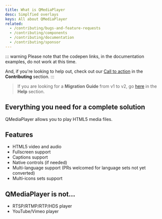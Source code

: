 ```yaml
---
title: What is QMediaPlayer
desc: Simplfied overlays
keys: All about QMediaPlayer
related:
  - /contributing/bugs-and-feature-requests
  - /contributing/components
  - /contributing/documentation
  - /contributing/sponsor
---
```

::: warning
Please note that the codepen links, in the documentation examples, do not work at this time.

And, if you're looking to help out, check out our [Call to action](/contributing/call-to-action) in the **Contributing** section.
:::

> If you are looking for a **Migration Guide** from v1 to v2, go [here](/help/migration-guide) in the **Help** section.

## Everything you need for a complete solution

QMediaPlayer allows you to play HTML5 media files.

## Features

- HTML5 video and audio
- Fullscreen support
- Captions support
- Native controls (if needed)
- Multi-language support (PRs welcomed for language sets not yet converted)
- Multi-icons sets support

## QMediaPlayer is not...

- RTSP/RTMP/RTP/HDS player
- YouTube/Vimeo player